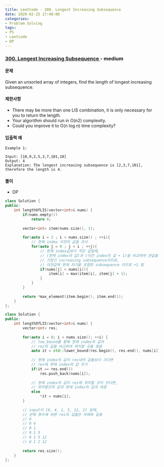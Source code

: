 ```yaml
---
title: LeetCode - 300. Longest Increasing Subsequence
date: 2020-02-25 17:40:00
categories:
- Problem Solving
tags:
- PS
- Leetcode
- DP
---
```


### [ 300. Longest Increasing Subsequence ](https://leetcode.com/problems/longest-increasing-subsequence/) - medium

#### 문제

Given an unsorted array of integers, find the length of longest increasing subsequence.

#### 제한사항

  - There may be more than one LIS combination, it is only necessary for you to return the length.
  - Your algorithm should run in O(n2) complexity.
  - Could you improve it to O(n log n) time complexity?

#### 입출력 예

```
Example 1:

Input: [10,9,2,5,3,7,101,18]
Output: 4 
Explanation: The longest increasing subsequence is [2,3,7,101], therefore the length is 4. 
```

#### 풀이
  - DP

```cpp
class Solution {
public:
    int lengthOfLIS(vector<int>& nums) {
        if(nums.empty())
            return 0;
        
        vector<int> item(nums.size(), 1);
        
        for(auto i = 1 ; i < nums.size() ; ++i){
            // 현재 index 이전의 값을 조사
            for(auto j = 0 ; j < i ; ++j){
                // 현재 index값보다 작은 값일때,
                // (현재 index의 값)과 (이전 index의 값 + 1)을 비교하여 큰값을 저장
                // 가장긴 increasing subsequence이므로,
                // 이전값에 현재 자기를 포함한 subsequence 이므로 +1 힘
                if(nums[j] < nums[i]){
                    item[i] = max(item[i], item[j] + 1);
                }
            }
        }
        
        return *max_element(item.begin(), item.end());
    }
};
```

```cpp
class Solution {
public:
    int lengthOfLIS(vector<int>& nums) {
        vector<int> res;
        
        for(auto i = 0; i < nums.size(); ++i) {
            // low_bound를 통해 현재 index의 값과 
            // res의 값을 비교하여 위치할 곳을 찾음
            auto it = std::lower_bound(res.begin(), res.end(), nums[i]);
            
            // 현재 index의 값이 res내의 값들보다 크다면
            // res에 현재 index의 값 추가
            if(it == res.end()) 
                res.push_back(nums[i]);
            
            // 현재 index의 값이 res에 위치할 곳이 잇다면,
            // 위치할곳의 값과 현재 index의 값과 바꿈
            else 
                *it = nums[i];
        }
 
        // input이 [0, 4, 1, 5, 12, 2] 일때,
        // 반복 횟수에 따른 res의 값들은 아래와 같음
        // 0 
        // 0 4 
        // 0 1 
        // 0 1 5 
        // 0 1 5 12 
        // 0 1 2 12 
        
        return res.size();
    }
};
```
